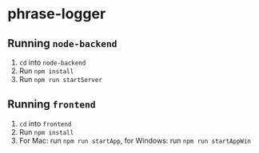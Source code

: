 # phrase-logger

## Running `node-backend`
  1. `cd` into `node-backend`
  2. Run `npm install`
  3. Run `npm run startServer`

## Running `frontend`
  1. `cd` into `frontend`
  2. Run `npm install`
  3. For Mac: run `npm run startApp`, for Windows: run `npm run startAppWin`
